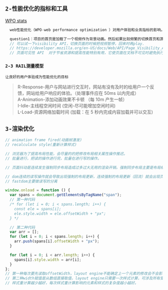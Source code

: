 ## `2-性能优化的指标和工具`

[WPO stats](https://wpostats.com/)

```java
  web性能优化（WPO-web performance optimization ）对用户体验和业务指标的影响。

  question1：项目的首页是加载了一个视频作为背景动画。然后如果比较频繁的切换首页和其他页面的时候。就会导致浏览器黑屏，无法再点击。只能通过资源管理器关闭进程?
  // 可以试一下visibility API，切换页面的时候把视频暂停，回来时再play.
  // https://developer.mozilla.org/en-US/docs/Web/API/Page_Visibility_API
  // 页面可见性 API  对于节省资源和提高性能特别有用，它使页面在文档不可见时避免执行不必要的任务。
```

### `2-3 RAIL测量模型`

`让良好的用户体验成为性能优化的目标`

> R-Response-用户与网站进行交互时，网站有没有及时的给用户一个反馈，网站给用户响应的体验。（处理事件应在 50ms 以内完成）<br />
> A-Animation-添加动画效果不卡顿 （每 10m 产生一帧）<br />
> I-Idle-主线程空闲时间 (空闲-尽可能增加空闲时间)<br />
> L-Load-资源网络加载时间 (加载：在 5 秒内完成内容加载并可以交互)

## `3-渲染优化`

```js
// animation frame fired(动画帧激发)
// recalculate style(重新计算样式)

// 浏览器为了提高布局性能，会尽量的的把修改布局相关属性操作推迟。
// 批量进行，把读的操作进行完，批量在进行写的操作。

// 页面抖动是连续发生强制同步布局造成过多过大无用的渲染开销。强制同步布局主要是布局相关样式修改后马上去获取布局相关信息（不一定是之前修改的那个属性），导致浏览器必需在读取前立即进行重新布局计算以保证你读取到最新的值。本可以推迟批量进行的布局优化不能进行。

// dom连续的读写操作就会导致出现强制的布局更新，连续强制的布局更新（回流）就会出现页面抖动。导致页面卡顿
// fastdom主要做读写的分离
```

```js
window.onload = function () {
  var spans = document.getElementsByTagName("span");
  // 第一种代码
  /* for (let i = 0; i < spans.length; i++) {
    const ele = spans[i];
    ele.style.width = ele.offsetWidth + "px";
  } */

  // 第二种代码
  var arr = [];
  for (let i = 0; i < spans.length; i++) {
    arr.push(spans[i].offsetWidth + "px");
  }

  for (let i = 0; i < arr.length; i++) {
    spans[i].style.width = arr[i];
  }
};
// 第一种每次要先读取offsetWidth，layout engine不能确定上一个元素的修改会不会影响下一个元素的offsetWidth，所以每个元素的recalculate style/layout是依次进行的。
// 第二种width赋值是从数组直接取值，layout engine只需要一次样式计算，可涉及所有受影响元素。这里是它本身的优化。
// 样式重计算越少越好，每次样式重计算影响的元素和样式的复杂度越小越好。
```

